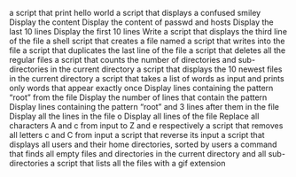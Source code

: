 a script that print hello world
a script that displays a confused smiley
Display the content
Display the content of passwd and hosts
Display the last 10 lines
Display the first 10 lines
Write a script that displays the third line of the file
a shell script that creates a file named
a script that writes into the file
a script that duplicates the last line of the file
a script that deletes all the regular files
 a script that counts the number of directories and sub-directories in the current directory
a script that displays the 10 newest files in the current directory
a script that takes a list of words as input and prints only words that appear exactly once
Display lines containing the pattern “root” from the file
Display the number of lines that contain the pattern
Display lines containing the pattern “root” and 3 lines after them in the file
Display all the lines in the file
o Display all lines of the file
Replace all characters A and c from input to Z and e respectively
a script that removes all letters c and C from input
a script that reverse its input
a script that displays all users and their home directories, sorted by users
 a command that finds all empty files and directories in the current directory and all sub-directories
 a script that lists all the files with a gif extension
